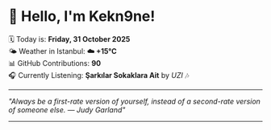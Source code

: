 # 👋 Hello, I'm Kekn9ne!

🗓️ Today is: **Friday, 31 October 2025**  
🌤️ Weather in Istanbul: **☁️   +15°C**  
📊 GitHub Contributions: **90**  
🎧 Currently Listening: **Şarkılar Sokaklara Ait** by *UZI* 🎶

---

_"Always be a first-rate version of yourself, instead of a second-rate version of someone else. — *Judy Garland*"_

---
